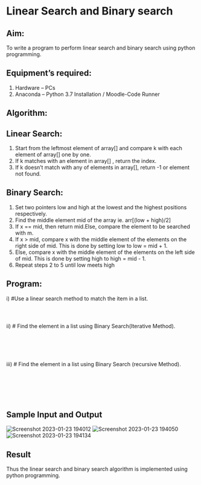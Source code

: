 # Linear Search and Binary search
## Aim:
To write a program to perform linear search and binary search using python programming.
## Equipment’s required:
1.	Hardware – PCs
2.	Anaconda – Python 3.7 Installation / Moodle-Code Runner
## Algorithm:
## Linear Search:
1.	Start from the leftmost element of array[] and compare k with each element of array[] one by one.
2.	If k matches with an element in array[] , return the index.
3.	If k doesn’t match with any of elements in array[], return -1 or element not found.
## Binary Search:
1.	Set two pointers low and high at the lowest and the highest positions respectively.
2.	Find the middle element mid of the array ie. arr[(low + high)/2]
3.	If x == mid, then return mid.Else, compare the element to be searched with m.
4.	If x > mid, compare x with the middle element of the elements on the right side of mid. This is done by setting low to low = mid + 1.
5.	Else, compare x with the middle element of the elements on the left side of mid. This is done by setting high to high = mid - 1.
6.	Repeat steps 2 to 5 until low meets high
## Program:
i)	#Use a linear search method to match the item in a list.
```



```
ii)	# Find the element in a list using Binary Search(Iterative Method).
```





```
iii)	# Find the element in a list using Binary Search (recursive Method).
```






```
## Sample Input and Output
![Screenshot 2023-01-23 194012](https://user-images.githubusercontent.com/121166075/214061487-8f823f45-b9db-471f-8a56-c7819197fdf0.png)
![Screenshot 2023-01-23 194050](https://user-images.githubusercontent.com/121166075/214061546-d28b7c67-5a20-495d-a413-c9ee4de5711e.png)
![Screenshot 2023-01-23 194134](https://user-images.githubusercontent.com/121166075/214061614-d1e7fe08-561d-40ca-8903-e426d93b2ba5.png)






## Result
Thus the linear search and binary search algorithm is implemented using python programming.
